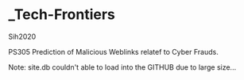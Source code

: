 # _Tech-Frontiers
Sih2020

PS305
Prediction of Malicious Weblinks relatef to Cyber Frauds.

Note: site.db couldn't able to load into the GITHUB due to large size...
